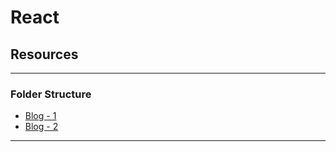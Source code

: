 # React

## Resources

---

### Folder Structure

- [Blog - 1](https://medium.com/@Charles_Stover/optimal-file-structure-for-react-applications-f3e35ad0a145)
- [Blog - 2](https://latteandcode.medium.com/reactjs-the-folder-structure-i-feel-most-comfortable-with-694edaed0065)

---
